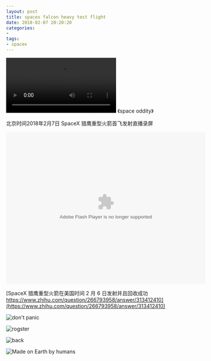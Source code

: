 ```yaml
---
layout: post
title: spacex falcon heavy test flight
date: 2018-02-07 20:20:20
categories:
- 
tags:
- spacex
---
```



<video controls="" autoplay="" name="media"><source src="http://fs.w.kugou.com/201802072026/b60f5849f44bbc87ce4297bfc7a07b0f/G037/M01/0E/17/xYYBAFYl3MeAWChpAE6IbEYt4HY814.mp3" type="audio/mpeg"></video>
《space oddity》  

北京时间2018年2月7日 SpaceX 猎鹰重型火箭首飞发射直播录屏

<embed height="415" width="544" quality="high" allowfullscreen="true" type="application/x-shockwave-flash" src="//static.hdslb.com/miniloader.swf" flashvars="aid=19246790&page=1" pluginspage="//www.adobe.com/shockwave/download/download.cgi?P1_Prod_Version=ShockwaveFlash">

[SpaceX 猎鹰重型火箭在美国时间 2 月 6 日发射并且回收成功 https://www.zhihu.com/question/266793958/answer/313412410](https://www.zhihu.com/question/266793958/answer/313412410)  

![don't panic](https://pic1.zhimg.com/80/v2-4f5c0ad490f3221e1c728fd6da90044a_hd.jpg)  

![rogster](https://pic4.zhimg.com/80/v2-d2021720a268366b5a92ecfb0c829fe2_hd.jpg)  

![back](https://pic3.zhimg.com/80/v2-6bf4b7e87f7771a386e2935cb0f90abf_hd.jpg)  

![Made on Earth by humans](https://pic4.zhimg.com/80/v2-483748e460235a669b8bb6dc85257e5b_hd.jpg)  